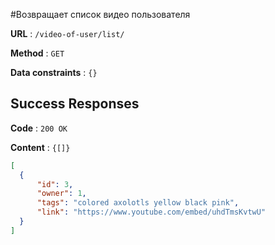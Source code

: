 #Возвращает список видео пользователя

**URL** : `/video-of-user/list/`

**Method** : `GET`

**Data constraints** : `{}`

## Success Responses

**Code** : `200 OK`

**Content** : `{[]}`

```json
[
  {
      "id": 3,
      "owner": 1,
      "tags": "colored axolotls yellow black pink",
      "link": "https://www.youtube.com/embed/uhdTmsKvtwU"
  }
]
```
